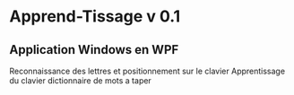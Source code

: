 # Apprend-Tissage v 0.1
Application Windows en WPF
---------------------------------
Reconnaissance des lettres et positionnement sur le clavier
Apprentissage du clavier
dictionnaire de mots a taper
